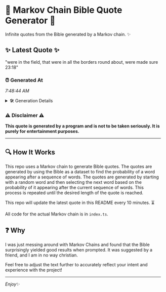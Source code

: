 # 📖 Markov Chain Bible Quote Generator 📖

Infinite quotes from the Bible generated by a Markov chain. ✨

## ✨ Latest Quote ✨
"were in the field, that were in all the borders round about, were made sure 23:18"

### ⏰ Generated At
*7:48:44 AM*

<details>
    <summary>🛠️ Generation Details</summary>
    <p>
        <strong>🌱 Seed:</strong> were<br>
        <strong>🔄 Iterations:</strong> 15<br>
        <strong>📜 Context History:</strong><br>[ were ]: in<br>[ were, in ]: the<br>[ were, in, the ]: field,<br>[ were, in, the, field, ]: that<br>[ were, in, the, field,, that ]: were<br>[ were, in, the, field,, that, were ]: in<br>[ in, the, field,, that, were, in ]: all<br>[ the, field,, that, were, in, all ]: the<br>[ field,, that, were, in, all, the ]: borders<br>[ that, were, in, all, the, borders ]: round<br>[ were, in, all, the, borders, round ]: about,<br>[ in, all, the, borders, round, about, ]: were<br>[ all, the, borders, round, about,, were ]: made<br>[ the, borders, round, about,, were, made ]: sure<br>[ borders, round, about,, were, made, sure ]: 23:18<br>
    </p>
</details>

### ⚠️ Disclaimer ⚠️
**This quote is generated by a program and is not to be taken seriously. It is purely for entertainment purposes.**

---

## 🔍 How It Works

This repo uses a Markov chain to generate Bible quotes. The quotes are generated by using the Bible as a dataset to find the probability of a word appearing after a sequence of words. The quotes are generated by starting with a random word and then selecting the next word based on the probability of it appearing after the current sequence of words. This process is repeated until the desired length of the quote is reached.

This repo will update the latest quote in this README every 10 minutes. ⏳

All code for the actual Markov chain is in `index.ts`.

## ❓ Why

I was just messing around with Markov Chains and found that the Bible surprisingly yielded good results when prompted. 
It was suggested by a friend, and I am in no way christian.

Feel free to adjust the text further to accurately reflect your intent and experience with the project!

---

*Enjoy*✨
